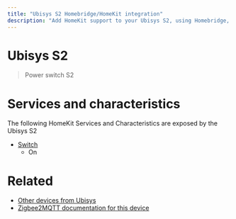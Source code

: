 ```yaml
---
title: "Ubisys S2 Homebridge/HomeKit integration"
description: "Add HomeKit support to your Ubisys S2, using Homebridge, Zigbee2MQTT and homebridge-z2m."
---
```

<!---
This file has been GENERATED using src/docgen/docgen.ts
DO NOT EDIT THIS FILE MANUALLY!
-->
# Ubisys S2
> Power switch S2


# Services and characteristics
The following HomeKit Services and Characteristics are exposed by
the Ubisys S2

* [Switch](../../switch.md)
  * On


# Related
* [Other devices from Ubisys](../index.md#ubisys)
* [Zigbee2MQTT documentation for this device](https://www.zigbee2mqtt.io/devices/S2.html)
